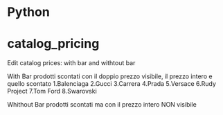 # Python
# catalog_pricing
Edit catalog prices: with bar and withtout bar

With Bar prodotti scontati con il doppio prezzo visibile, il prezzo intero e quello scontato 1.Balenciaga 2.Gucci 3.Carrera 4.Prada 5.Versace 6.Rudy Project 7.Tom Ford 8.Swarovski

Whithout Bar prodotti scontati ma con il prezzo intero NON visibile
